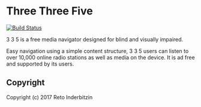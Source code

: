 # Three Three Five

[![Build Status](https://www.bitrise.io/app/a945485aeea5f81d.svg?token=NYSoaGwRcmz_vsAl5d6aMw)](https://www.bitrise.io/app/a945485aeea5f81d)

3 3 5 is a free media navigator designed for blind and visually impaired.

Easy navigation using a simple content structure, 3 3 5 users can listen to over 10,000 online radio stations as well as media on the device. It is ad free and supported by its users.


## Copyright

Copyright (c) 2017 Reto Inderbitzin
